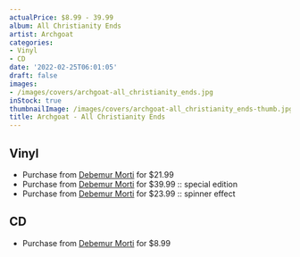```yaml
---
actualPrice: $8.99 - 39.99
album: All Christianity Ends
artist: Archgoat
categories:
- Vinyl
- CD
date: '2022-02-25T06:01:05'
draft: false
images:
- /images/covers/archgoat-all_christianity_ends.jpg
inStock: true
thumbnailImage: /images/covers/archgoat-all_christianity_ends-thumb.jpg
title: Archgoat - All Christianity Ends
---
```


## Vinyl
* Purchase from [Debemur Morti](https://debemurmorti.aisamerch.com/item/106706) for $21.99
* Purchase from [Debemur Morti](https://debemurmorti.aisamerch.com/item/106726) for $39.99 :: special edition
* Purchase from [Debemur Morti](https://debemurmorti.aisamerch.com/item/106725) for $23.99 :: spinner effect
## CD
* Purchase from [Debemur Morti](https://debemurmorti.aisamerch.com/item/106724) for $8.99
